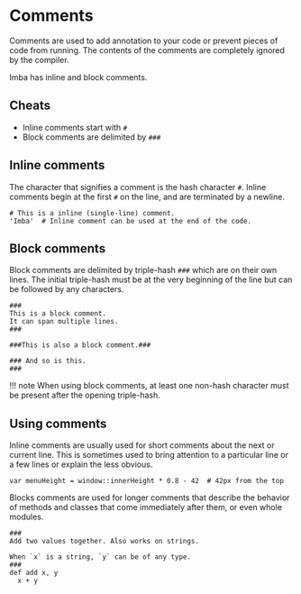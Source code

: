 # Comments

Comments are used to add annotation to your code or prevent pieces of code
from running. The contents of the comments are completely ignored by the
compiler. 

Imba has inline and block comments.

## Cheats

- Inline comments start with `#`
- Block comments are delimited by `###`

## Inline comments

The character that signifies a comment is the hash character `#`. Inline
comments begin at the first `#` on the line, and are terminated by a newline.

```imba
# This is a inline (single-line) comment.
'Imba'  # Inline comment can be used at the end of the code.
```

## Block comments

Block comments are delimited by triple-hash `###` which are on their own
lines. The initial triple-hash must be at the very beginning of the line but
can be followed by any characters.

```imba
###
This is a block comment.
It can span multiple lines.
###

###This is also a block comment.###

### And so is this.
###
```

!!! note
    When using block comments, at least one non-hash character must be
    present after the opening triple-hash.

## Using comments

Inline comments are usually used for short comments about the next or current
line. This is sometimes used to bring attention to a particular line or a few
lines or explain the less obvious.

```imba
var menuHeight = window::innerHeight * 0.8 - 42  # 42px from the top
```

Blocks comments are used for longer comments that describe the behavior of
methods and classes that come immediately after them, or even whole modules.

```imba
###
Add two values together. Also works on strings.

When `x` is a string, `y` can be of any type.
###
def add x, y
  x + y
```
